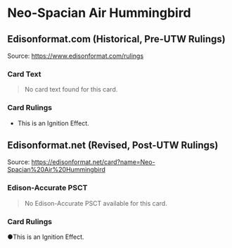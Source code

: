 # Neo-Spacian Air Hummingbird

## Edisonformat.com (Historical, Pre-UTW Rulings)

Source: https://www.edisonformat.com/rulings

### Card Text

> No card text found for this card.

### Card Rulings

*   This is an Ignition Effect.

## Edisonformat.net (Revised, Post-UTW Rulings)

Source: https://edisonformat.net/card?name=Neo-Spacian%20Air%20Hummingbird

### Edison-Accurate PSCT

> No Edison-Accurate PSCT available for this card.

### Card Rulings

●This is an Ignition Effect.
            